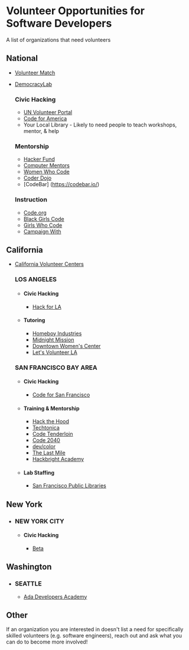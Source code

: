 # Volunteer Opportunities for Software Developers

A list of organizations that need volunteers

## National
  - [Volunteer Match](https://www.volunteermatch.org)
  - [DemocracyLab](https://www.democracylab.org/)

    ### Civic Hacking
    - [UN Volunteer Portal](https://www.onlinevolunteering.org/en)
    - [Code for America](https://brigade.codeforamerica.org)
    - Your Local Library - Likely to need people to teach workshops, mentor, & help

    ### Mentorship
    - [Hacker Fund](https://www.hacker.fund)
    - [Computer Mentors](https://computermentors.org/volunteer)
    - [Women Who Code](https://www.womenwhocode.com)
    - [Coder Dojo](https://coderdojo.com)
    - [CodeBar] (https://codebar.io/)

    ### Instruction
    - [Code.org](https://code.org/volunteer)
    - [Black Girls Code](https://www.blackgirlscode.com)
    - [Girls Who Code](https://girlswhocode.com)
    - [Campaign With](https://campaignwith.com)

## California

- [California Volunteer Centers](https://www.californiavolunteers.ca.gov/get-involved/volunteer-centers)
    
    ### LOS ANGELES
    -
        #### Civic Hacking
        - [Hack for LA](https://www.hackforla.org)
     -
        #### Tutoring
        - [Homeboy Industries](https://homeboyindustries.org/get-involved/volunteer)
        - [Midnight Mission](https://www.midnightmission.org/get-involved/volunteer)
        - [Downtown Women's Center](https://downtownwomenscenter.org/volunteer)
        - [Let's Volunteer LA](https://letsvolunteerla.org/listing-item/grass-roots-neighbors/?way_to_help=796305)

    ### SAN FRANCISCO BAY AREA
    -
        #### Civic Hacking
        - [Code for San Francisco](https://codeforsanfrancisco.org)
    -
        #### Training & Mentorship
        - [Hack the Hood](https://www.hackthehood.org/volunteer.html)
        - [Techtonica](https://techtonica.org/volunteer)
        - [Code Tenderloin](https://www.codetenderloin.org/volunteers)
        - [Code 2040](http://www.code2040.org/volunteer)
        - [dev/color](https://www.devcolor.org/about)
        - [The Last Mile](https://thelastmile.org/get-involved/)
        - [Hackbright Academy](https://hackbrightacademy.com/mentor-at-hackbright/)
    -
        #### Lab Staffing
        - [San Francisco Public Libraries](https://sfpl.org/volunteer)

## New York
- 
    ### NEW YORK CITY
    -
        #### Civic Hacking
        - [Beta](https://beta.nyc/)

## Washington
-
  ### SEATTLE
  - [Ada Developers Academy](https://adadevelopersacademy.org/volunteer)

## Other
If an organization you are interested in doesn't list a need for specifically skilled volunteers (e.g. software engineers), reach out and ask what you can do to become more involved!
